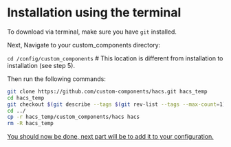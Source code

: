 # Installation using the terminal

To download via terminal, make sure you have `git` installed.

Next, Navigate to your custom_components directory:

`cd /config/custom_components` # This location is different from installation to installation (see step 5).

Then run the following commands:

```bash
git clone https://github.com/custom-components/hacs.git hacs_temp
cd hacs_temp
git checkout $(git describe --tags $(git rev-list --tags --max-count=1))
cd ../
cp -r hacs_temp/custom_components/hacs hacs
rm -R hacs_temp
```

[You should now be done, next part will be to add it to your configuration.](../configuration)

<!-- Disable sidebar -->
<script>
let sidebar = document.getElementsByClassName("col-md-3")[0];
document.getElementsByClassName("col-md-9")[0];
sidebar.parentNode.removeChild(sidebar);
document.getElementsByClassName("col-md-9")[0].style.width = "100%";
</script>
<!-- Disable sidebar -->